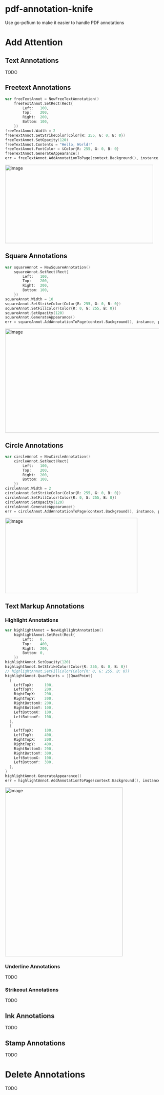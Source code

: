 # pdf-annotation-knife
Use go-pdfium to make it easier to handle PDF annotations

# Add Attention

## Text Annotations 

TODO 

## Freetext Annotations

```go
var freeTextAnnot = NewFreeTextAnnotation()
	freeTextAnnot.SetRect(Rect{
		Left:   100,
		Top:    200,
		Right:  200,
		Bottom: 100,
	})
freeTextAnnot.Width = 2
freeTextAnnot.SetStrikeColor(Color{R: 255, G: 0, B: 0})
freeTextAnnot.SetOpacity(120)
freeTextAnnot.Contents = "Hello, World!"
freeTextAnnot.FontColor = &Color{R: 255, G: 0, B: 0}
freeTextAnnot.GenerateAppearance()
err = freeTextAnnot.AddAnnotationToPage(context.Background(), instance, page)
```
<img width="485" height="256" alt="image" src="https://github.com/user-attachments/assets/0c3f00c8-34c4-4448-9ae0-dadd51e204f3" />

## Square Annotations

```go
var squareAnnot = NewSquareAnnotation()
	squareAnnot.SetRect(Rect{
		Left:   100,
		Top:    200,
		Right:  200,
		Bottom: 100,
	})
squareAnnot.Width = 10
squareAnnot.SetStrikeColor(Color{R: 255, G: 0, B: 0})
squareAnnot.SetFillColor(Color{R: 0, G: 255, B: 0})
squareAnnot.SetOpacity(120)
squareAnnot.GenerateAppearance()
err = squareAnnot.AddAnnotationToPage(context.Background(), instance, page)
```
<img width="538" height="339" alt="image" src="https://github.com/user-attachments/assets/4a831445-2971-41c4-af77-56bb3116603a" />

## Circle Annotations

```go
var circleAnnot = NewCircleAnnotation()
	circleAnnot.SetRect(Rect{
		Left:   100,
		Top:    200,
		Right:  200,
		Bottom: 100,
	})
circleAnnot.Width = 2
circleAnnot.SetStrikeColor(Color{R: 255, G: 0, B: 0})
circleAnnot.SetFillColor(Color{R: 0, G: 255, B: 0})
circleAnnot.SetOpacity(120)
circleAnnot.GenerateAppearance()
err = circleAnnot.AddAnnotationToPage(context.Background(), instance, page)
```
<img width="433" height="246" alt="image" src="https://github.com/user-attachments/assets/8441f60a-684a-4b0f-8e70-5292a27760eb" />


## Text Markup Annotations 

### Highlight Annotations
```go
var highlightAnnot = NewHighlightAnnotation()
	highlightAnnot.SetRect(Rect{
		Left:   0,
		Top:    400,
		Right:  200,
		Bottom: 0,
	})
highlightAnnot.SetOpacity(120)
highlightAnnot.SetStrikeColor(Color{R: 255, G: 0, B: 0})
// highlightAnnot.SetFillColor(Color{R: 0, G: 255, B: 0})
highlightAnnot.QuadPoints = []QuadPoint{
  {
    LeftTopX:     100,
    LeftTopY:     200,
    RightTopX:    200,
    RightTopY:    200,
    RightBottomX: 200,
    RightBottomY: 100,
    LeftBottomX:  100,
    LeftBottomY:  100,
  },
  {
    LeftTopX:     100,
    LeftTopY:     400,
    RightTopX:    200,
    RightTopY:    400,
    RightBottomX: 200,
    RightBottomY: 300,
    LeftBottomX:  100,
    LeftBottomY:  300,
  },
}
highlightAnnot.GenerateAppearance()
err = highlightAnnot.AddAnnotationToPage(context.Background(), instance, page)
```
<img width="385" height="552" alt="image" src="https://github.com/user-attachments/assets/965b8b1c-567f-45eb-a424-25038b473df4" />

### Underline Annotations

TODO

### Strikeout Annotations

TODO

## Ink Annotations 

TODO

## Stamp Annotations

TODO 

# Delete Annotations

TODO
